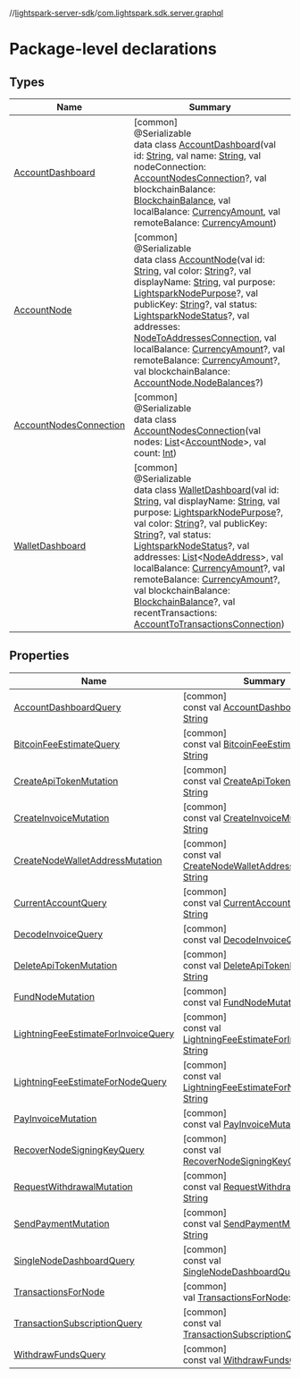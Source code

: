 //[lightspark-server-sdk](../../index.md)/[com.lightspark.sdk.server.graphql](index.md)

# Package-level declarations

## Types

| Name | Summary |
|---|---|
| [AccountDashboard](-account-dashboard/index.md) | [common]<br>@Serializable<br>data class [AccountDashboard](-account-dashboard/index.md)(val id: [String](https://kotlinlang.org/api/latest/jvm/stdlib/kotlin/-string/index.html), val name: [String](https://kotlinlang.org/api/latest/jvm/stdlib/kotlin/-string/index.html), val nodeConnection: [AccountNodesConnection](-account-nodes-connection/index.md)?, val blockchainBalance: [BlockchainBalance](../com.lightspark.sdk.server.model/-blockchain-balance/index.md), val localBalance: [CurrencyAmount](../com.lightspark.sdk.server.model/-currency-amount/index.md), val remoteBalance: [CurrencyAmount](../com.lightspark.sdk.server.model/-currency-amount/index.md)) |
| [AccountNode](-account-node/index.md) | [common]<br>@Serializable<br>data class [AccountNode](-account-node/index.md)(val id: [String](https://kotlinlang.org/api/latest/jvm/stdlib/kotlin/-string/index.html), val color: [String](https://kotlinlang.org/api/latest/jvm/stdlib/kotlin/-string/index.html)?, val displayName: [String](https://kotlinlang.org/api/latest/jvm/stdlib/kotlin/-string/index.html), val purpose: [LightsparkNodePurpose](../com.lightspark.sdk.server.model/-lightspark-node-purpose/index.md)?, val publicKey: [String](https://kotlinlang.org/api/latest/jvm/stdlib/kotlin/-string/index.html)?, val status: [LightsparkNodeStatus](../com.lightspark.sdk.server.model/-lightspark-node-status/index.md)?, val addresses: [NodeToAddressesConnection](../com.lightspark.sdk.server.model/-node-to-addresses-connection/index.md), val localBalance: [CurrencyAmount](../com.lightspark.sdk.server.model/-currency-amount/index.md)?, val remoteBalance: [CurrencyAmount](../com.lightspark.sdk.server.model/-currency-amount/index.md)?, val blockchainBalance: [AccountNode.NodeBalances](-account-node/-node-balances/index.md)?) |
| [AccountNodesConnection](-account-nodes-connection/index.md) | [common]<br>@Serializable<br>data class [AccountNodesConnection](-account-nodes-connection/index.md)(val nodes: [List](https://kotlinlang.org/api/latest/jvm/stdlib/kotlin.collections/-list/index.html)&lt;[AccountNode](-account-node/index.md)&gt;, val count: [Int](https://kotlinlang.org/api/latest/jvm/stdlib/kotlin/-int/index.html)) |
| [WalletDashboard](-wallet-dashboard/index.md) | [common]<br>@Serializable<br>data class [WalletDashboard](-wallet-dashboard/index.md)(val id: [String](https://kotlinlang.org/api/latest/jvm/stdlib/kotlin/-string/index.html), val displayName: [String](https://kotlinlang.org/api/latest/jvm/stdlib/kotlin/-string/index.html), val purpose: [LightsparkNodePurpose](../com.lightspark.sdk.server.model/-lightspark-node-purpose/index.md)?, val color: [String](https://kotlinlang.org/api/latest/jvm/stdlib/kotlin/-string/index.html)?, val publicKey: [String](https://kotlinlang.org/api/latest/jvm/stdlib/kotlin/-string/index.html)?, val status: [LightsparkNodeStatus](../com.lightspark.sdk.server.model/-lightspark-node-status/index.md)?, val addresses: [List](https://kotlinlang.org/api/latest/jvm/stdlib/kotlin.collections/-list/index.html)&lt;[NodeAddress](../com.lightspark.sdk.server.model/-node-address/index.md)&gt;, val localBalance: [CurrencyAmount](../com.lightspark.sdk.server.model/-currency-amount/index.md)?, val remoteBalance: [CurrencyAmount](../com.lightspark.sdk.server.model/-currency-amount/index.md)?, val blockchainBalance: [BlockchainBalance](../com.lightspark.sdk.server.model/-blockchain-balance/index.md)?, val recentTransactions: [AccountToTransactionsConnection](../com.lightspark.sdk.server.model/-account-to-transactions-connection/index.md)) |

## Properties

| Name | Summary |
|---|---|
| [AccountDashboardQuery](-account-dashboard-query.md) | [common]<br>const val [AccountDashboardQuery](-account-dashboard-query.md): [String](https://kotlinlang.org/api/latest/jvm/stdlib/kotlin/-string/index.html) |
| [BitcoinFeeEstimateQuery](-bitcoin-fee-estimate-query.md) | [common]<br>const val [BitcoinFeeEstimateQuery](-bitcoin-fee-estimate-query.md): [String](https://kotlinlang.org/api/latest/jvm/stdlib/kotlin/-string/index.html) |
| [CreateApiTokenMutation](-create-api-token-mutation.md) | [common]<br>const val [CreateApiTokenMutation](-create-api-token-mutation.md): [String](https://kotlinlang.org/api/latest/jvm/stdlib/kotlin/-string/index.html) |
| [CreateInvoiceMutation](-create-invoice-mutation.md) | [common]<br>const val [CreateInvoiceMutation](-create-invoice-mutation.md): [String](https://kotlinlang.org/api/latest/jvm/stdlib/kotlin/-string/index.html) |
| [CreateNodeWalletAddressMutation](-create-node-wallet-address-mutation.md) | [common]<br>const val [CreateNodeWalletAddressMutation](-create-node-wallet-address-mutation.md): [String](https://kotlinlang.org/api/latest/jvm/stdlib/kotlin/-string/index.html) |
| [CurrentAccountQuery](-current-account-query.md) | [common]<br>const val [CurrentAccountQuery](-current-account-query.md): [String](https://kotlinlang.org/api/latest/jvm/stdlib/kotlin/-string/index.html) |
| [DecodeInvoiceQuery](-decode-invoice-query.md) | [common]<br>const val [DecodeInvoiceQuery](-decode-invoice-query.md): [String](https://kotlinlang.org/api/latest/jvm/stdlib/kotlin/-string/index.html) |
| [DeleteApiTokenMutation](-delete-api-token-mutation.md) | [common]<br>const val [DeleteApiTokenMutation](-delete-api-token-mutation.md): [String](https://kotlinlang.org/api/latest/jvm/stdlib/kotlin/-string/index.html) |
| [FundNodeMutation](-fund-node-mutation.md) | [common]<br>const val [FundNodeMutation](-fund-node-mutation.md): [String](https://kotlinlang.org/api/latest/jvm/stdlib/kotlin/-string/index.html) |
| [LightningFeeEstimateForInvoiceQuery](-lightning-fee-estimate-for-invoice-query.md) | [common]<br>const val [LightningFeeEstimateForInvoiceQuery](-lightning-fee-estimate-for-invoice-query.md): [String](https://kotlinlang.org/api/latest/jvm/stdlib/kotlin/-string/index.html) |
| [LightningFeeEstimateForNodeQuery](-lightning-fee-estimate-for-node-query.md) | [common]<br>const val [LightningFeeEstimateForNodeQuery](-lightning-fee-estimate-for-node-query.md): [String](https://kotlinlang.org/api/latest/jvm/stdlib/kotlin/-string/index.html) |
| [PayInvoiceMutation](-pay-invoice-mutation.md) | [common]<br>const val [PayInvoiceMutation](-pay-invoice-mutation.md): [String](https://kotlinlang.org/api/latest/jvm/stdlib/kotlin/-string/index.html) |
| [RecoverNodeSigningKeyQuery](-recover-node-signing-key-query.md) | [common]<br>const val [RecoverNodeSigningKeyQuery](-recover-node-signing-key-query.md): [String](https://kotlinlang.org/api/latest/jvm/stdlib/kotlin/-string/index.html) |
| [RequestWithdrawalMutation](-request-withdrawal-mutation.md) | [common]<br>const val [RequestWithdrawalMutation](-request-withdrawal-mutation.md): [String](https://kotlinlang.org/api/latest/jvm/stdlib/kotlin/-string/index.html) |
| [SendPaymentMutation](-send-payment-mutation.md) | [common]<br>const val [SendPaymentMutation](-send-payment-mutation.md): [String](https://kotlinlang.org/api/latest/jvm/stdlib/kotlin/-string/index.html) |
| [SingleNodeDashboardQuery](-single-node-dashboard-query.md) | [common]<br>const val [SingleNodeDashboardQuery](-single-node-dashboard-query.md): [String](https://kotlinlang.org/api/latest/jvm/stdlib/kotlin/-string/index.html) |
| [TransactionsForNode](-transactions-for-node.md) | [common]<br>val [TransactionsForNode](-transactions-for-node.md): [String](https://kotlinlang.org/api/latest/jvm/stdlib/kotlin/-string/index.html) |
| [TransactionSubscriptionQuery](-transaction-subscription-query.md) | [common]<br>const val [TransactionSubscriptionQuery](-transaction-subscription-query.md): [String](https://kotlinlang.org/api/latest/jvm/stdlib/kotlin/-string/index.html) |
| [WithdrawFundsQuery](-withdraw-funds-query.md) | [common]<br>const val [WithdrawFundsQuery](-withdraw-funds-query.md): [String](https://kotlinlang.org/api/latest/jvm/stdlib/kotlin/-string/index.html) |
